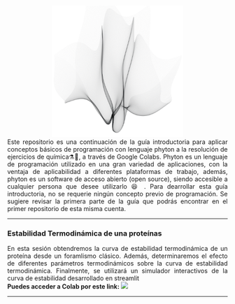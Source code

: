 <div align="center"><img src='https://github.com/wavallejol/Equilibrium/blob/main/GA20.png' width = "300" height = "300" /> </a></div> 

<div align="justify">Este repositorio es una continuación de la guía introductoria para aplicar conceptos básicos de programación con lenguaje phyton a la resolución de ejercicios de química⚗🧪, a través de Google Colabs. Phyton es un lenguaje de programación utilizado en una gran variedad de aplicaciones, con la ventaja de aplicabilidad a diferentes plataformas de trabajo, además, phyton es un software de acceso abierto (open source), siendo accesible a cualquier persona que desee utilizarlo 😆 . Para dearrollar esta guía introductoria, no se requerie ningún concepto previo de programación. Se sugiere revisar la primera parte de la guía que podrás encontrar en el primer repositorio de esta misma cuenta.</div>
  <hr size="4" width="100%" color="red"> 
 <div <p><H3><b>Estabilidad Termodinámica de una proteínas</b></div> 
  <div align="justify">En esta sesión obtendremos la curva de estabilidad termodinámica de un proteína desde un foramlismo clásico. Además, determinaremos el efecto de diferentes parámetros termodinámicos sobre la curva de estabilidad termodinámica. Finalmente, se utilizará un simulador interactivos de la curva de estabilidad desarrollado en streamlit</div>
 
<div <H4><b> Puedes acceder a Colab por este link: </b> <a href="https://colab.research.google.com/github/wavallejol/Equilibrium/blob/main/Protein_Stability.ipynb"> <img src='https://colab.research.google.com/assets/colab-badge.svg' /> </a></div>
  <hr size="4" width="100%" color="red"> 
